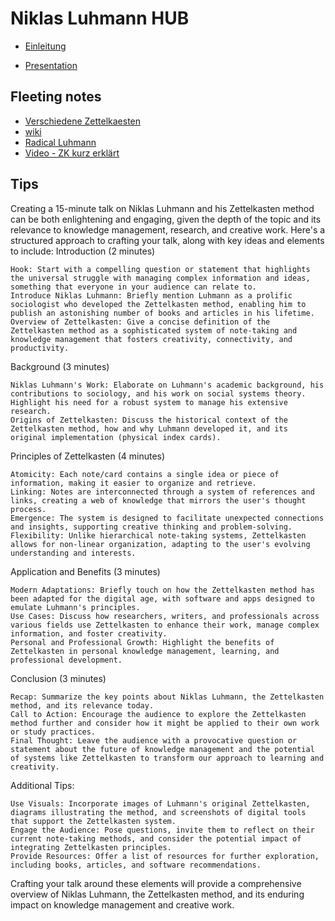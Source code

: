 # Niklas Luhmann HUB
* [Einleitung](niklas-luhmann-presentation-einleitung.md)

* [Presentation](presentation.md)

## Fleeting notes
* [Verschiedene Zettelkaesten](zk-1a.md)
* [wiki](wiki.md)
* [Radical Luhmann](radical_luhmann.md)
* [Video - ZK kurz erklärt](zk_kurz_erkl.md)

## Tips
Creating a 15-minute talk on Niklas Luhmann and his Zettelkasten method can be both enlightening and engaging, given the depth of the topic and its relevance to knowledge management, research, and creative work. Here's a structured approach to crafting your talk, along with key ideas and elements to include:
Introduction (2 minutes)

    Hook: Start with a compelling question or statement that highlights the universal struggle with managing complex information and ideas, something that everyone in your audience can relate to.
    Introduce Niklas Luhmann: Briefly mention Luhmann as a prolific sociologist who developed the Zettelkasten method, enabling him to publish an astonishing number of books and articles in his lifetime.
    Overview of Zettelkasten: Give a concise definition of the Zettelkasten method as a sophisticated system of note-taking and knowledge management that fosters creativity, connectivity, and productivity.

Background (3 minutes)

    Niklas Luhmann's Work: Elaborate on Luhmann's academic background, his contributions to sociology, and his work on social systems theory. Highlight his need for a robust system to manage his extensive research.
    Origins of Zettelkasten: Discuss the historical context of the Zettelkasten method, how and why Luhmann developed it, and its original implementation (physical index cards).

Principles of Zettelkasten (4 minutes)

    Atomicity: Each note/card contains a single idea or piece of information, making it easier to organize and retrieve.
    Linking: Notes are interconnected through a system of references and links, creating a web of knowledge that mirrors the user's thought process.
    Emergence: The system is designed to facilitate unexpected connections and insights, supporting creative thinking and problem-solving.
    Flexibility: Unlike hierarchical note-taking systems, Zettelkasten allows for non-linear organization, adapting to the user's evolving understanding and interests.

Application and Benefits (3 minutes)

    Modern Adaptations: Briefly touch on how the Zettelkasten method has been adapted for the digital age, with software and apps designed to emulate Luhmann's principles.
    Use Cases: Discuss how researchers, writers, and professionals across various fields use Zettelkasten to enhance their work, manage complex information, and foster creativity.
    Personal and Professional Growth: Highlight the benefits of Zettelkasten in personal knowledge management, learning, and professional development.

Conclusion (3 minutes)

    Recap: Summarize the key points about Niklas Luhmann, the Zettelkasten method, and its relevance today.
    Call to Action: Encourage the audience to explore the Zettelkasten method further and consider how it might be applied to their own work or study practices.
    Final Thought: Leave the audience with a provocative question or statement about the future of knowledge management and the potential of systems like Zettelkasten to transform our approach to learning and creativity.

Additional Tips:

    Use Visuals: Incorporate images of Luhmann's original Zettelkasten, diagrams illustrating the method, and screenshots of digital tools that support the Zettelkasten system.
    Engage the Audience: Pose questions, invite them to reflect on their current note-taking methods, and consider the potential impact of integrating Zettelkasten principles.
    Provide Resources: Offer a list of resources for further exploration, including books, articles, and software recommendations.

Crafting your talk around these elements will provide a comprehensive overview of Niklas Luhmann, the Zettelkasten method, and its enduring impact on knowledge management and creative work.

